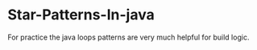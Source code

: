 # Star-Patterns-In-java
For practice the java loops patterns are very much helpful for  build logic.
